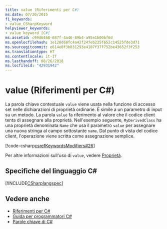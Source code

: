 ```yaml
---
title: value (Riferimenti per C#)
ms.date: 07/20/2015
f1_keywords:
- value_CSharpKeyword
helpviewer_keywords:
- value keyword [C#]
ms.assetid: c99d6468-687f-4a46-89b4-a95e1b00bf6d
ms.openlocfilehash: 1e120d68fc4a42f24feb225f652c14525fde3d71
ms.sourcegitcommit: e614e0f3b031293e4107f37f752be43652f3f253
ms.translationtype: HT
ms.contentlocale: it-IT
ms.lasthandoff: 08/26/2018
ms.locfileid: "42931942"
---
```

# <a name="value-c-reference"></a>value (Riferimenti per C#)
La parola chiave contestuale `value` viene usata nella funzione di accesso set nelle dichiarazioni di proprietà ordinarie. È simile a un parametro di input su un metodo. La parola `value` fa riferimento al valore che il codice client tenta di assegnare alla proprietà. Nell'esempio seguente, `MyDerivedClass` ha una proprietà denominata `Name` che usa il parametro `value` per assegnare una nuova stringa al campo sottostante `name`. Dal punto di vista del codice client, l'operazione viene scritta come assegnazione semplice.  
  
 [!code-csharp[csrefKeywordsModifiers#26](../../../csharp/language-reference/keywords/codesnippet/CSharp/value_1.cs)]  
  
 Per altre informazioni sull'uso di `value`, vedere [Proprietà](../../../csharp/programming-guide/classes-and-structs/properties.md).  
  
## <a name="c-language-specification"></a>Specifiche del linguaggio C#  
 [!INCLUDE[CSharplangspec](~/includes/csharplangspec-md.md)]  
  
## <a name="see-also"></a>Vedere anche

- [Riferimenti per C#](../../../csharp/language-reference/index.md)  
- [Guida per programmatori C#](../../../csharp/programming-guide/index.md)  
- [Parole chiave di C#](../../../csharp/language-reference/keywords/index.md)
